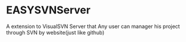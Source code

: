 EASYSVNServer
=============

A extension to VisualSVN Server that Any user can manager his project through SVN by website(just like github)
